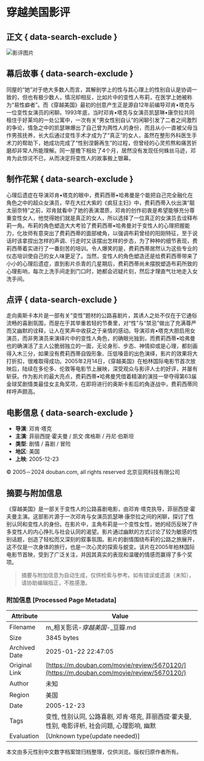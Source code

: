 # 穿越美国影评

## 正文 { data-search-exclude }


![影评图片](https://img3.doubanio.com/icon/u54443287-2.jpg)

## 幕后故事 { data-search-exclude }

同屋的“她”对于绝大多数人而言，其解剖学上的性与其心理上的性别自认是协调一致的，但也有极少数人，情况却相反，比如片中的变性人布莉，在医学上她被称为“易性癖者”。而《穿越美国》最初的创意产生正是源自12年前编导邓肯•塔克与一位变性女演员的闲聊。1993年底，当时邓肯•塔克与女演员凯瑟琳•康奈拉共同租住于好莱坞的一处公寓中，一次有关“男女性别自认”的闲聊引发了二者之间激烈的争论，情急之中的凯瑟琳爆出了自己曾为两性人的身份，而且从小一直被父母当作男孩抚养，长大后通过变性手术才成为了“真正”的女人，虽然在整形外科医生手术刀的帮助下，她成功完成了“性别涅磐再生”的过程，但曾经的心灵煎熬和痛苦折磨却非常人所能理解。同一屋檐下相处了4个月，居然没有发现任何蛛丝马迹，邓肯为此惊诧不已，从而决定将变性人的故事搬上银幕。

## 制作花絮 { data-search-exclude }

心理后遗症在导演邓肯•塔克的眼中，费莉西蒂•哈弗曼是个能把自己完全融化在角色之中的超众女演员，早在大红大紫的《疯狂主妇》中，费莉西蒂入伙出演“靓太丽奈特”之前，邓肯就看中了她的表演潜质，邓肯的创作初衷是希望能够充分尊重变性女人，他觉得她们就是真正的女人，所以选择了一位真正的女演员去诠释布莉一角。布莉的角色塑造大大考验了费莉西蒂•哈弗曼对于变性人的心理把握能力，化妆师有意突出了费莉西蒂的面部棱角，以强调布莉曾经的阳刚特征，至于说话时该拿捏出怎样的声调、行走时又该摆出怎样的步态，为了种种的细节表现，费莉西蒂着实进行了一番刻苦的培训。令人爆笑的是，费莉西蒂居然认为这些专业的仪态培训使自己的女人味更足了。当然，变性人的角色塑造还是给费莉西蒂带来了小小的心理后遗症，直到影片杀青的几星期后，费莉西蒂尚未摆脱塑造布莉所致的心理影响，每次上洗手间走到门口时，她都会迟疑片刻，然后才理直气壮地走入女洗手间。

## 点评 { data-search-exclude }

走向奥斯卡本片是一部有关“变性”题材的公路喜剧片，其诱人之处不仅在于它通俗流畅的喜剧氛围，而是在于其举重若轻的节奏里，对“性”与“禁忌”做出了充满尊严而又幽默的诠释，让人在笑声中收获之于亲情的感动。导演邓肯•塔克大胆启用女演员，而非男演员来演绎片中的变性人角色，的确眼光独到，而费莉西蒂•哈弗曼也的确演活了主人公脆弱独立的一面，无论身形、步态、神情抑或是心理，都刻画得入木三分，如果没有费莉西蒂自毁形象、压低嗓音的出色演绎，影片的效果将大打折扣，很难取得成功。2005年2月14日，《穿越美国》在柏林国际电影节首次放映后，陆续在多伦多、伦敦等电影节上展映，深受观众与影评人士的好评，并屡有斩获。作为影片的最大亮点，费莉西蒂•哈弗曼凭借着精湛的演技一举夺得第63届金球奖剧情类最佳女主角奖项，在即将进行的奥斯卡影后的角逐战中，费莉西蒂同样呼声颇高。

## 电影信息 { data-search-exclude }

- **导演**: 邓肯·塔克
- **主演**: 菲丽西提·霍夫曼 / 凯文·席格斯 / 丹尼·伯斯坦
- **类型**: 剧情 / 喜剧 / 冒险
- **地区**: 美国
- **上映**: 2005-12-23

© 2005－2024 douban.com, all rights reserved 北京豆网科技有限公司
<!-- tcd_original_link https://m.douban.com/movie/review/5670120/ -->


## 摘要与附加信息

<!-- tcd_abstract -->
《穿越美国》是一部关于变性人的公路喜剧电影，由邓肯·塔克执导，菲丽西提·霍夫曼主演。这部影片源于一次邓肯与女演员凯瑟琳·康奈拉之间的闲聊，探讨了性别认同和变性人的身份。在影片中，主角布莉是一个变性女性，她的经历反映了许多变性人的内心挣扎与社会认同的渴望。影片通过幽默的方式讨论了较为敏感的性别话题，创造了轻松而又深刻的叙事氛围。影片的剧情围绕布莉的公路之旅展开，这不仅是一次身体的旅行，也是一次心灵的探索与蜕变。该片在2005年柏林国际电影节首映，受到了广泛关注，并因其真实的表现和温暖的情感而赢得了多个奖项。
<!-- tcd_abstract_end -->

> 摘要与附加信息为自动生成，仅供检索与参考。如有错误或遗漏（未知），请协助编辑指正，不胜感激。

### 附加信息 [Processed Page Metadata]

| Attribute       | Value                                  |
|-----------------|----------------------------------------|
| Filename        | m_相关影讯-_穿越美国_-_豆瓣.md                             |
| Size            | 3845 bytes                           |
| Archived Date   | 2025-01-22 22:47:05                             |
| Original Link   | [https://m.douban.com/movie/review/5670120/](https://m.douban.com/movie/review/5670120/)                       |
| Author          | 未知                               |
| Region          | 美国                               |
| Date            | 2005-12-23                                 |
| Tags            | 变性, 性别认同, 公路喜剧, 邓肯·塔克, 菲丽西提·霍夫曼, 性别, 电影评析, 社会问题, 心理影响, 幽默                                 |
| Evaluation            | [Unknown type(update needed)]                                 |
<!-- tcd_table_end -->

本文由多元性别中文数字档案馆归档整理，仅供浏览。版权归原作者所有。

